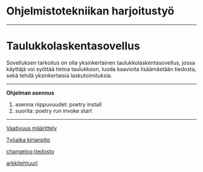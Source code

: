# Ohjelmistotekniikan harjoitustyö  
---------------------------------
# Taulukkolaskentasovellus  
Sovelluksen tarkoitus on olla yksinkertainen taulukkolaskentasovellus, jossa käyttäjä voi syöttää tietoa taulukkoon, luoda kaavioita lisäämästään tiedosta, sekä tehdä yksinkertaisia laskutoimituksia.



-------------  
**Ohjelman asennus**  
1. asenna riippuvuudet: poetry install  
2. suorita: poetry run invoke start  

-------------

[Vaativuus määrittely](https://github.com/MatiasSinisalo/ot-harjoitustyo/blob/master/dokumentaatio/vaativuusmaarittely.md)  

[Työaika kirjanpito](https://github.com/MatiasSinisalo/ot-harjoitustyo/blob/master/dokumentaatio/tyoaikakirjanpito.md)  

[changelog tiedosto](https://github.com/MatiasSinisalo/ot-harjoitustyo/blob/master/dokumentaatio/changelog.md)

[arkkitehtuuri](https://github.com/MatiasSinisalo/ot-harjoitustyo/blob/master/dokumentaatio/arkkitehtuuri.md)

